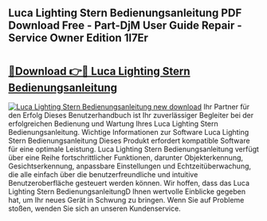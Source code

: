 ## Luca Lighting Stern Bedienungsanleitung PDF Download Free - Part-DjM User Guide Repair - Service Owner Edition 1l7Er

# <h2><a href="http://df3118.blite.top/?on=Luca+Lighting+Stern+Bedienungsanleitung">🔗Download 👉🔴 Luca Lighting Stern Bedienungsanleitung</a></h2>

[![Luca Lighting Stern Bedienungsanleitung new download](https://i.imgur.com/lujVjoI.png)](http://df3118.blite.top/?on=Luca+Lighting+Stern+Bedienungsanleitung)
Ihr Partner für den Erfolg Dieses Benutzerhandbuch ist Ihr zuverlässiger Begleiter bei der erfolgreichen Bedienung und Wartung Ihres Luca Lighting Stern Bedienungsanleitung. Wichtige Informationen zur Software Luca Lighting Stern Bedienungsanleitung Dieses Produkt erfordert kompatible Software für eine optimale Leistung. Luca Lighting Stern Bedienungsanleitung verfügt über eine Reihe fortschrittlicher Funktionen, darunter Objekterkennung, Gesichtserkennung, anpassbare Einstellungen und Echtzeitüberwachung, die alle einfach über die benutzerfreundliche und intuitive Benutzeroberfläche gesteuert werden können. Wir hoffen, dass das Luca Lighting Stern BedienungsanleitungD Ihnen wertvolle Einblicke gegeben hat, um Ihr neues Gerät in Schwung zu bringen. Wenn Sie auf Probleme stoßen, wenden Sie sich an unseren Kundenservice.
